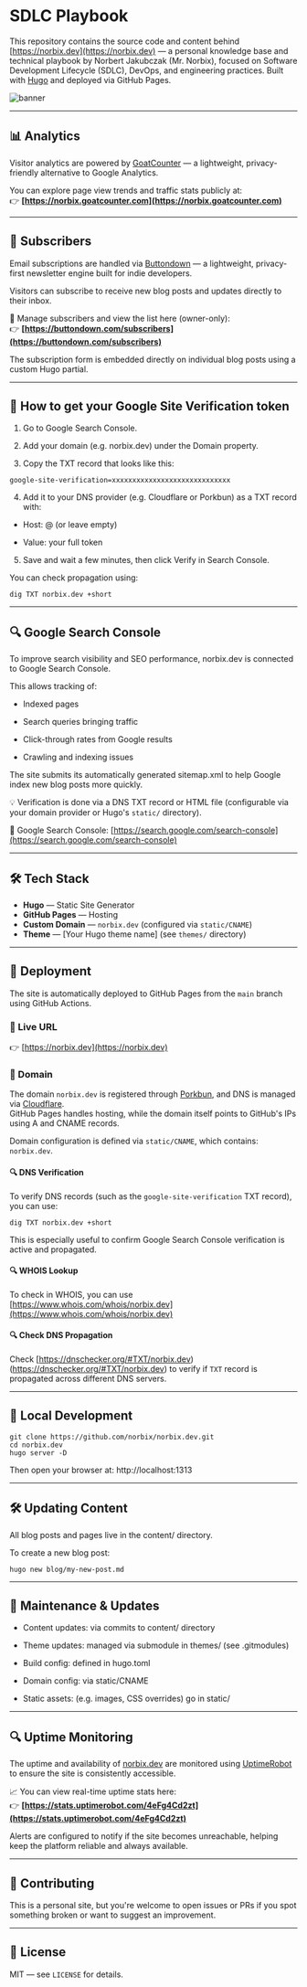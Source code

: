 # SDLC Playbook

This repository contains the source code and content behind [https://norbix.dev](https://norbix.dev) — a personal knowledge base and technical playbook by Norbert Jakubczak (Mr. Norbix), focused on Software Development Lifecycle (SDLC), DevOps, and engineering practices. Built with [Hugo](https://gohugo.io/) and deployed via GitHub Pages.

![banner](static/images/banner.jpg)

---

## 📊 Analytics

Visitor analytics are powered by [GoatCounter](https://www.goatcounter.com) — a lightweight, privacy-friendly alternative to Google Analytics.

You can explore page view trends and traffic stats publicly at:  
👉 **[https://norbix.goatcounter.com](https://norbix.goatcounter.com)**

---

## 📨 Subscribers

Email subscriptions are handled via [Buttondown](https://buttondown.email) — a lightweight, privacy-first newsletter engine built for indie developers.

Visitors can subscribe to receive new blog posts and updates directly to their inbox.

🔔 Manage subscribers and view the list here (owner-only):  
👉 **[https://buttondown.com/subscribers](https://buttondown.com/subscribers)**

The subscription form is embedded directly on individual blog posts using a custom Hugo partial.

---

## 🔐 How to get your Google Site Verification token

1. Go to Google Search Console.

2. Add your domain (e.g. norbix.dev) under the Domain property.

3. Copy the TXT record that looks like this:
  
  ```text
  google-site-verification=xxxxxxxxxxxxxxxxxxxxxxxxxxxxx
  ```

4. Add it to your DNS provider (e.g. Cloudflare or Porkbun) as a TXT record with:

- Host: @ (or leave empty)

- Value: your full token

5. Save and wait a few minutes, then click Verify in Search Console.

You can check propagation using:

```text
dig TXT norbix.dev +short
```

---

## 🔍 Google Search Console

To improve search visibility and SEO performance, norbix.dev is connected to Google Search Console.

This allows tracking of:

- Indexed pages

- Search queries bringing traffic

- Click-through rates from Google results

- Crawling and indexing issues

The site submits its automatically generated sitemap.xml to help Google index new blog posts more quickly.

💡 Verification is done via a DNS TXT record or HTML file (configurable via your domain provider or Hugo's `static/` directory).

🔗 Google Search Console: [https://search.google.com/search-console](https://search.google.com/search-console)

---

## 🛠️ Tech Stack

- **Hugo** — Static Site Generator
- **GitHub Pages** — Hosting
- **Custom Domain** — `norbix.dev` (configured via `static/CNAME`)
- **Theme** — [Your Hugo theme name] (see `themes/` directory)

---

## 🚀 Deployment

The site is automatically deployed to GitHub Pages from the `main` branch using GitHub Actions.

### 🔗 Live URL
👉 [https://norbix.dev](https://norbix.dev)

### 🧾 Domain

The domain `norbix.dev` is registered through [Porkbun](https://porkbun.com), and DNS is managed via [Cloudflare](https://cloudflare.com).  
GitHub Pages handles hosting, while the domain itself points to GitHub's IPs using A and CNAME records.

Domain configuration is defined via `static/CNAME`, which contains: `norbix.dev`.

#### 🔍 DNS Verification

To verify DNS records (such as the `google-site-verification` TXT record), you can use:

```text
dig TXT norbix.dev +short
````

This is especially useful to confirm Google Search Console verification is active and propagated.

#### 🔍 WHOIS Lookup

To check in WHOIS, you can use [https://www.whois.com/whois/norbix.dev](https://www.whois.com/whois/norbix.dev)

#### 🔍 Check DNS Propagation

Check [https://dnschecker.org/#TXT/norbix.dev)(https://dnschecker.org/#TXT/norbix.dev) to verify if `TXT` record is propagated across different DNS servers.

---

## 🧼 Local Development

```text
git clone https://github.com/norbix/norbix.dev.git
cd norbix.dev
hugo server -D
```

Then open your browser at: http://localhost:1313

---

## 🛠 Updating Content

All blog posts and pages live in the content/ directory.

To create a new blog post:

```text
hugo new blog/my-new-post.md
```

---

## 🔄 Maintenance & Updates

- Content updates: via commits to content/ directory

- Theme updates: managed via submodule in themes/ (see .gitmodules)

- Build config: defined in hugo.toml

- Domain config: via static/CNAME

- Static assets: (e.g. images, CSS overrides) go in static/

---

## 🔍 Uptime Monitoring

The uptime and availability of [norbix.dev](https://norbix.dev) are monitored using [UptimeRobot](https://uptimerobot.com/) to ensure the site is consistently accessible.

📈 You can view real-time uptime stats here:  
👉 **[https://stats.uptimerobot.com/4eFg4Cd2zt](https://stats.uptimerobot.com/4eFg4Cd2zt)**

Alerts are configured to notify if the site becomes unreachable, helping keep the platform reliable and always available.

---

## 🤝 Contributing

This is a personal site, but you're welcome to open issues or PRs if you spot something broken or want to suggest an improvement.

---

## 📜 License

MIT — see `LICENSE` for details.

